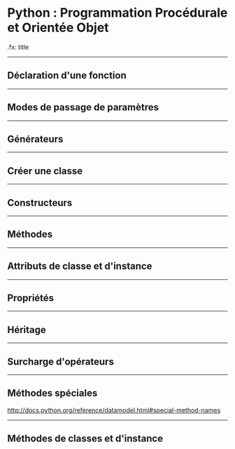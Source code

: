 # Python : Programmation Procédurale et Orientée Objet

.fx: title

---

## Déclaration d'une fonction

---

## Modes de passage de paramètres

---

## Générateurs

---

## Créer une classe

---

## Constructeurs

---

## Méthodes

---

## Attributs de classe et d'instance

---

## Propriétés

---

## Héritage

---

## Surcharge d'opérateurs

---

## Méthodes spéciales

http://docs.python.org/reference/datamodel.html#special-method-names

---

## Méthodes de classes et d'instance